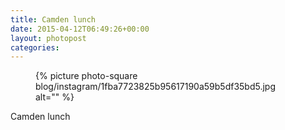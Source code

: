 ```yaml
---
title: Camden lunch
date: 2015-04-12T06:49:26+00:00
layout: photopost
categories:
---
```


<figure class="photo photo--square">
  {% picture photo-square blog/instagram/1fba7723825b95617190a59b5df35bd5.jpg alt="" %}
</figure>

Camden lunch

